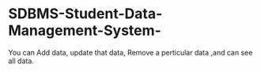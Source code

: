 # SDBMS-Student-Data-Management-System-
You can Add data, update that data, Remove a perticular data ,and can see all data.

